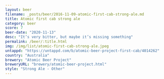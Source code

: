```yaml
---
layout: beer
filename: _posts/beer/2016-11-09-atomic-first-cab-strong-ale.md
title: Atomic first cab strong ale
category: beer
score: 7
beer-date: "2020-11-13"
desc: "It’s very bitter, but maybe it’s missing something"
permalink: /beer/:title.html
img: /img/list/atomic-first-cab-strong-ale.jpeg
untappd: "https://untappd.com/b/atomic-beer-project-first-cab/4014262"
country: "Australia"
brewery: "Atomic Beer Project"
breweryURL: "brewery/atomic-beer-project.html"
style: "Strong Ale - Other"
---
```

